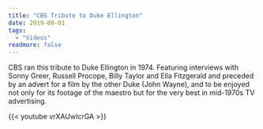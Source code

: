 ```yaml
---
title: "CBS Tribute to Duke Ellington"
date: 2019-08-01
tags:
  - "Videos"
readmore: false
---
```


CBS ran this tribute to Duke Ellington in 1974. Featuring interviews with
Sonny Greer, Russell Procope, Billy Taylor and Ella Fitzgerald and preceded by
an advert for a film by the other Duke (John Wayne), and to be enjoyed not
only for its footage of the maestro but for the very best in mid-1970s TV
advertising.

{{< youtube vrXAUwIcrGA >}}

<!--more-->